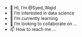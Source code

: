 - 👋 Hi, I’m @Syed_Wajid
- 👀 I’m interested in data science
- 🌱 I’m currently learning 
- 💞️ I’m looking to collaborate on ...
- 📫 How to reach me ...


<!---
Abdul4091/Abdul4091 is a ✨ special ✨ repository because its `README.md` (this file) appears on your GitHub profile.
You can click the Preview link to take a look at your changes.
--->
